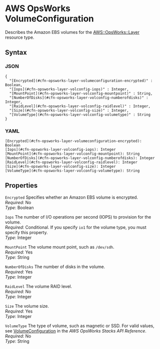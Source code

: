 # AWS OpsWorks VolumeConfiguration<a name="aws-properties-opsworks-layer-volumeconfig"></a>

Describes the Amazon EBS volumes for the [AWS::OpsWorks::Layer](aws-resource-opsworks-layer.md) resource type\.

## Syntax<a name="w13ab1c21c10d183c29c37b5"></a>

### JSON<a name="aws-properties-opsworks-layer-volumeconfig-syntax.json"></a>

```
{
  "[Encrypted](#cfn-opsworks-layer-volumeconfiguration-encrypted)" : Boolean,
  "[Iops](#cfn-opsworks-layer-volconfig-iops)" : Integer,
  "[MountPoint](#cfn-opsworks-layer-volconfig-mountpoint)" : String,
  "[NumberOfDisks](#cfn-opsworks-layer-volconfig-numberofdisks)" : Integer,
  "[RaidLevel](#cfn-opsworks-layer-volconfig-raidlevel)" : Integer,
  "[Size](#cfn-opsworks-layer-volconfig-size)" : Integer,
  "[VolumeType](#cfn-opsworks-layer-volconfig-volumetype)" : String
}
```

### YAML<a name="aws-properties-opsworks-layer-volumeconfig-syntax.yaml"></a>

```
[Encrypted](#cfn-opsworks-layer-volumeconfiguration-encrypted): Boolean
[Iops](#cfn-opsworks-layer-volconfig-iops): Integer
[MountPoint](#cfn-opsworks-layer-volconfig-mountpoint): String
[NumberOfDisks](#cfn-opsworks-layer-volconfig-numberofdisks): Integer
[RaidLevel](#cfn-opsworks-layer-volconfig-raidlevel): Integer
[Size](#cfn-opsworks-layer-volconfig-size): Integer
[VolumeType](#cfn-opsworks-layer-volconfig-volumetype): String
```

## Properties<a name="w13ab1c21c10d183c29c37b7"></a>

`Encrypted`  <a name="cfn-opsworks-layer-volumeconfiguration-encrypted"></a>
Specifies whether an Amazon EBS volume is encrypted\.   
*Required*: No  
*Type*: Boolean

`Iops`  <a name="cfn-opsworks-layer-volconfig-iops"></a>
The number of I/O operations per second \(IOPS\) to provision for the volume\.  
*Required*: Conditional\. If you specify `io1` for the volume type, you must specify this property\.  
*Type*: Integer

`MountPoint`  <a name="cfn-opsworks-layer-volconfig-mountpoint"></a>
The volume mount point, such as `/dev/sdh`\.  
*Required*: Yes  
*Type*: String

`NumberOfDisks`  <a name="cfn-opsworks-layer-volconfig-numberofdisks"></a>
The number of disks in the volume\.  
*Required*: Yes  
*Type*: Integer

`RaidLevel`  <a name="cfn-opsworks-layer-volconfig-raidlevel"></a>
The volume RAID level\.  
*Required*: No  
*Type*: Integer

`Size`  <a name="cfn-opsworks-layer-volconfig-size"></a>
The volume size\.  
*Required*: Yes  
*Type*: Integer

`VolumeType`  <a name="cfn-opsworks-layer-volconfig-volumetype"></a>
The type of volume, such as magnetic or SSD\. For valid values, see [VolumeConfiguration](https://docs.aws.amazon.com/opsworks/latest/APIReference/API_VolumeConfiguration.html) in the *AWS OpsWorks Stacks API Reference*\.  
*Required*: No  
*Type*: String